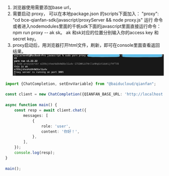 
1. 浏览器使用需要添加base url，
2. 需要启动 proxy， 可以在本地package.json 的scripts下面加入： "proxy": "cd bce-qianfan-sdk/javascript/proxyServer && node proxy.js" 运行 命令
或者进入nodemodules里面的千帆sdk下面的javascript里面直接运行命令： npm run proxy -- ak sk。 ak 和sk对应的位置分别输入你的access key 和secret key。
3. proxy启动后，用浏览器打开html文件，刷新，即可在console里面查看返回结果。
![browserproxy](../imgs/browserproxy.jpeg)

```ts
import {ChatCompletion, setEnvVariable} from "@baiducloud/qianfan";

const client = new ChatCompletion({QIANFAN_BASE_URL: 'http://localhost:3001'});

async function main() {
    const resp = await client.chat({
        messages: [
            {
                role: 'user',
                content: '你好！',
            },
        ],
    });
    console.log(resp);
}

main();
```
